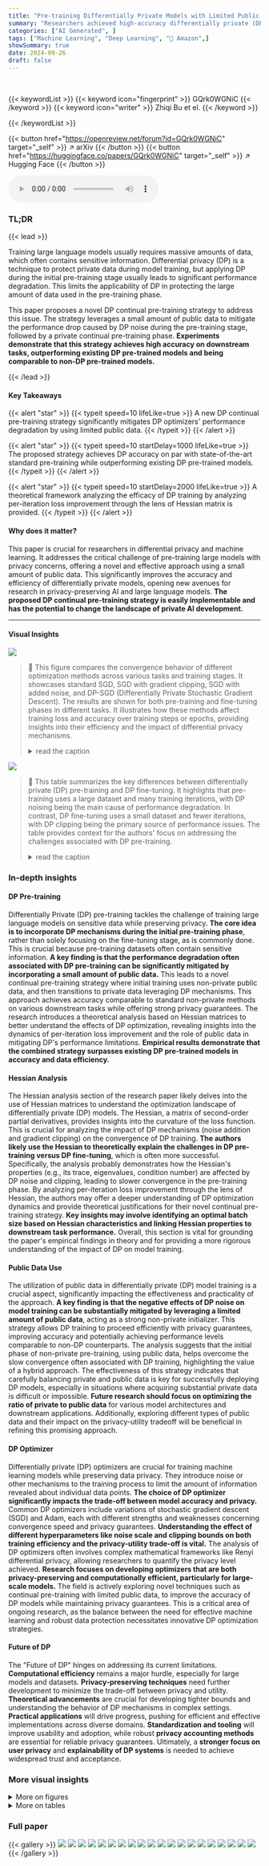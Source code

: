 ```yaml
---
title: "Pre-training Differentially Private Models with Limited Public Data"
summary: "Researchers achieved high-accuracy differentially private (DP) models by using a novel DP continual pre-training strategy with only 10% public data, mitigating the performance degradation common in DP..."
categories: ["AI Generated", ]
tags: ["Machine Learning", "Deep Learning", "🏢 Amazon",]
showSummary: true
date: 2024-09-26
draft: false
---
```


<br>

{{< keywordList >}}
{{< keyword icon="fingerprint" >}} GQrk0WGNiC {{< /keyword >}}
{{< keyword icon="writer" >}} Zhiqi Bu et el. {{< /keyword >}}
 
{{< /keywordList >}}

{{< button href="https://openreview.net/forum?id=GQrk0WGNiC" target="_self" >}}
↗ arXiv
{{< /button >}}
{{< button href="https://huggingface.co/papers/GQrk0WGNiC" target="_self" >}}
↗ Hugging Face
{{< /button >}}



<audio controls>
    <source src="https://ai-paper-reviewer.com/GQrk0WGNiC/podcast.wav" type="audio/wav">
    Your browser does not support the audio element.
</audio>


### TL;DR


{{< lead >}}

Training large language models usually requires massive amounts of data, which often contains sensitive information. Differential privacy (DP) is a technique to protect private data during model training, but applying DP during the initial pre-training stage usually leads to significant performance degradation. This limits the applicability of DP in protecting the large amount of data used in the pre-training phase.

This paper proposes a novel DP continual pre-training strategy to address this issue. The strategy leverages a small amount of public data to mitigate the performance drop caused by DP noise during the pre-training stage, followed by a private continual pre-training phase. **Experiments demonstrate that this strategy achieves high accuracy on downstream tasks, outperforming existing DP pre-trained models and being comparable to non-DP pre-trained models.**

{{< /lead >}}


#### Key Takeaways

{{< alert "star" >}}
{{< typeit speed=10 lifeLike=true >}} A new DP continual pre-training strategy significantly mitigates DP optimizers' performance degradation by using limited public data. {{< /typeit >}}
{{< /alert >}}

{{< alert "star" >}}
{{< typeit speed=10 startDelay=1000 lifeLike=true >}} The proposed strategy achieves DP accuracy on par with state-of-the-art standard pre-training while outperforming existing DP pre-trained models. {{< /typeit >}}
{{< /alert >}}

{{< alert "star" >}}
{{< typeit speed=10 startDelay=2000 lifeLike=true >}} A theoretical framework analyzing the efficacy of DP training by analyzing per-iteration loss improvement through the lens of Hessian matrix is provided. {{< /typeit >}}
{{< /alert >}}

#### Why does it matter?
This paper is crucial for researchers in differential privacy and machine learning.  It addresses the critical challenge of pre-training large models with privacy concerns, offering a novel and effective approach using a small amount of public data. This significantly improves the accuracy and efficiency of differentially private models, opening new avenues for research in privacy-preserving AI and large language models.  **The proposed DP continual pre-training strategy is easily implementable and has the potential to change the landscape of private AI development.**

------
#### Visual Insights



![](https://ai-paper-reviewer.com/GQrk0WGNiC/figures_1_1.jpg)

> 🔼 This figure compares the convergence behavior of different optimization methods across various tasks and training stages.  It showcases standard SGD, SGD with gradient clipping, SGD with added noise, and DP-SGD (Differentially Private Stochastic Gradient Descent). The results are shown for both pre-training and fine-tuning phases in different tasks. It illustrates how these methods affect training loss and accuracy over training steps or epochs, providing insights into their efficiency and the impact of differential privacy mechanisms.
> <details>
> <summary>read the caption</summary>
> Figure 1: Comparison among the convergence of standard SGD, clipped SGD without noise, noisy SGD without clipping, and DP-SGD in different tasks and training stages.
> </details>





![](https://ai-paper-reviewer.com/GQrk0WGNiC/tables_1_1.jpg)

> 🔼 This table summarizes the key differences between differentially private (DP) pre-training and DP fine-tuning.  It highlights that pre-training uses a large dataset and many training iterations, with DP noising being the main cause of performance degradation.  In contrast, DP fine-tuning uses a small dataset and fewer iterations, with DP clipping being the primary source of performance issues.  The table provides context for the authors' focus on addressing the challenges associated with DP pre-training.
> <details>
> <summary>read the caption</summary>
> Table 1: Comparing DP pre-training and DP fine-tuning.
> </details>





### In-depth insights


#### DP Pre-training
Differentially Private (DP) pre-training tackles the challenge of training large language models on sensitive data while preserving privacy.  **The core idea is to incorporate DP mechanisms during the initial pre-training phase**, rather than solely focusing on the fine-tuning stage, as is commonly done. This is crucial because pre-training datasets often contain sensitive information.  **A key finding is that the performance degradation often associated with DP pre-training can be significantly mitigated by incorporating a small amount of public data.** This leads to a novel continual pre-training strategy where initial training uses non-private public data, and then transitions to private data leveraging DP mechanisms.  This approach achieves accuracy comparable to standard non-private methods on various downstream tasks while offering strong privacy guarantees.  The research introduces a theoretical analysis based on Hessian matrices to better understand the effects of DP optimization, revealing insights into the dynamics of per-iteration loss improvement and the role of public data in mitigating DP's performance limitations. **Empirical results demonstrate that the combined strategy surpasses existing DP pre-trained models in accuracy and data efficiency.**

#### Hessian Analysis
The Hessian analysis section of the research paper likely delves into the use of Hessian matrices to understand the optimization landscape of differentially private (DP) models.  The Hessian, a matrix of second-order partial derivatives, provides insights into the curvature of the loss function. This is crucial for analyzing the impact of DP mechanisms (noise addition and gradient clipping) on the convergence of DP training. **The authors likely use the Hessian to theoretically explain the challenges in DP pre-training versus DP fine-tuning**, which is often more successful.  Specifically, the analysis probably demonstrates how the Hessian's properties (e.g., its trace, eigenvalues, condition number) are affected by DP noise and clipping, leading to slower convergence in the pre-training phase. By analyzing per-iteration loss improvement through the lens of Hessian, the authors may offer a deeper understanding of DP optimization dynamics and provide theoretical justifications for their novel continual pre-training strategy.  **Key insights may involve identifying an optimal batch size based on Hessian characteristics and linking Hessian properties to downstream task performance.** Overall, this section is vital for grounding the paper's empirical findings in theory and for providing a more rigorous understanding of the impact of DP on model training.

#### Public Data Use
The utilization of public data in differentially private (DP) model training is a crucial aspect, significantly impacting the effectiveness and practicality of the approach.  **A key finding is that the negative effects of DP noise on model training can be substantially mitigated by leveraging a limited amount of public data**, acting as a strong non-private initializer.  This strategy allows DP training to proceed efficiently with privacy guarantees, improving accuracy and potentially achieving performance levels comparable to non-DP counterparts. The analysis suggests that the initial phase of non-private pre-training, using public data, helps overcome the slow convergence often associated with DP training, highlighting the value of a hybrid approach. The effectiveness of this strategy indicates that carefully balancing private and public data is key for successfully deploying DP models, especially in situations where acquiring substantial private data is difficult or impossible.  **Future research should focus on optimizing the ratio of private to public data** for various model architectures and downstream applications.  Additionally, exploring different types of public data and their impact on the privacy-utility tradeoff will be beneficial in refining this promising approach.

#### DP Optimizer
Differentially private (DP) optimizers are crucial for training machine learning models while preserving data privacy.  They introduce noise or other mechanisms to the training process to limit the amount of information revealed about individual data points.  **The choice of DP optimizer significantly impacts the trade-off between model accuracy and privacy.**  Common DP optimizers include variations of stochastic gradient descent (SGD) and Adam, each with different strengths and weaknesses concerning convergence speed and privacy guarantees.  **Understanding the effect of different hyperparameters like noise scale and clipping bounds on both training efficiency and the privacy-utility trade-off is vital.**  The analysis of DP optimizers often involves complex mathematical frameworks like Renyi differential privacy, allowing researchers to quantify the privacy level achieved.  **Research focuses on developing optimizers that are both privacy-preserving and computationally efficient, particularly for large-scale models.**  The field is actively exploring novel techniques such as continual pre-training with limited public data, to improve the accuracy of DP models while maintaining privacy guarantees.  This is a critical area of ongoing research, as the balance between the need for effective machine learning and robust data protection necessitates innovative DP optimization strategies.

#### Future of DP
The "Future of DP" hinges on addressing its current limitations.  **Computational efficiency** remains a major hurdle, especially for large models and datasets.  **Privacy-preserving techniques** need further development to minimize the trade-off between privacy and utility.  **Theoretical advancements** are crucial for developing tighter bounds and understanding the behavior of DP mechanisms in complex settings.  **Practical applications** will drive progress, pushing for efficient and effective implementations across diverse domains.  **Standardization and tooling** will improve usability and adoption, while robust **privacy accounting methods** are essential for reliable privacy guarantees.  Ultimately, a **stronger focus on user privacy** and **explainability of DP systems** is needed to achieve widespread trust and acceptance.


### More visual insights

<details>
<summary>More on figures
</summary>


![](https://ai-paper-reviewer.com/GQrk0WGNiC/figures_2_1.jpg)

> 🔼 This figure summarizes the results presented in Section 5 of the paper.  It consists of four subfigures. The first three subfigures compare the performance of differentially private (DP) pre-trained models against other state-of-the-art models on various downstream tasks (ImageNet-11k, CIFAR-10, Places365, iNat2021, and Aircraft). The size of the circles in these subfigures represents the amount of data used for pre-training, illustrating data efficiency. The fourth subfigure shows the performance of DP models in resisting membership inference attacks (MIA), a common privacy attack, with lower MIA scores indicating stronger privacy protection.
> <details>
> <summary>read the caption</summary>
> Figure 2: Summary of results in Section 5. First three figures compare the downstream and few-shot performance and the data efficiency (circle's radius proportional to pre-training data size) of the DP pre-trained models; the last figure shows the performance of DP pre-trained models defending against privacy attacks (lower is stronger in defense).
> </details>



![](https://ai-paper-reviewer.com/GQrk0WGNiC/figures_2_2.jpg)

> 🔼 This figure shows the relationship between batch size (B) and the noise level (σ(B)²/B) for three different privacy accounting methods: RDP, GDP, and PRV.  The dashed line represents the theoretical O(1/B) relationship. The graph illustrates how the noise level decreases as the batch size increases, and it shows that the different privacy accounting methods have different noise levels at various batch sizes. This information is crucial for understanding how to set the privacy parameters in differentially private training.
> <details>
> <summary>read the caption</summary>
> Figure 3: Noise levels by privacy accountants.
> </details>



![](https://ai-paper-reviewer.com/GQrk0WGNiC/figures_2_3.jpg)

> 🔼 This figure illustrates the different clipping functions used in the paper.  The x-axis represents the per-sample gradient norm, and the y-axis represents the clipping factor (Ci).  The figure shows the behavior of five different clipping functions: AUTO-V, AUTO-S, and three versions of re-parameterized clipping with different sensitivity bounds (R=0.1, R=0.2, R=1).  The figure is important because it visually demonstrates how the different clipping functions affect the magnitude of the gradients before they are used in the differentially private optimization process. Different clipping methods impact the convergence of the algorithm in various ways. This figure is crucial for understanding and comparing the different clipping techniques used within the context of differentially private optimization.
> <details>
> <summary>read the caption</summary>
> Figure 4: Per-sample gradient clipping in (3).
> </details>



![](https://ai-paper-reviewer.com/GQrk0WGNiC/figures_4_1.jpg)

> 🔼 This figure visualizes the different terms of equations (6) and (7) from the paper, which describe the per-sample loss improvement for DP-SGD and standard SGD, respectively.  The left subplots show the denominators of these equations, illustrating how they vary with the batch size (B). The right subplots show the complete per-sample loss improvement calculations, including the optimal batch size (Bop) for each method.  The figure helps to visually understand the impact of different terms in the equations on the overall loss improvement, particularly the effect of DP noise and batch size on the rate of convergence.
> <details>
> <summary>read the caption</summary>
> Figure 5: Illustration of different terms in (6) and (7). Left sub-plots depict the denominators in (6) and (7). Right sub-plots depict the whole terms and optimal batch sizes.
> </details>



![](https://ai-paper-reviewer.com/GQrk0WGNiC/figures_6_1.jpg)

> 🔼 This figure illustrates the different terms of equations (6) and (7) which represent the per-sample loss improvement for DP-SGD and standard SGD. The left subplots show the denominators of the equations, highlighting the impact of different components like Hessian, covariance and noise. The right subplots show the overall per-sample loss improvement with varying batch size, indicating the existence of an optimal batch size that balances noise and convergence speed in DP training.
> <details>
> <summary>read the caption</summary>
> Figure 5: Illustration of different terms in (6) and (7). Left sub-plots depict the denominators in (6) and (7). Right sub-plots depict the whole terms and optimal batch sizes.
> </details>



![](https://ai-paper-reviewer.com/GQrk0WGNiC/figures_7_1.jpg)

> 🔼 This figure shows the test loss curves for GPT2-small trained on CodeParrot dataset using different pre-training strategies with epsilon=8. The strategies compared are:  *   **Fully Public:** Standard training without any differential privacy (DP). *   **Fully Private:** Training with DP applied to the entire dataset. *   **Only Public:** Training only on public data without DP. *   **Mixed (PubRatio=1%):** Training with DP, using 1% public data. *   **Mixed (PubRatio=10%):** Training with DP, using 10% public data.  The plot also indicates the 'SwitchPoint' - the point at which the model switches from public to private training. The results demonstrate the effectiveness of the proposed DP continual pre-training strategy.
> <details>
> <summary>read the caption</summary>
> Figure 7: Convergence of GPT2-small on CodeParrot with different pre-training strategies (€ = 8).
> </details>



![](https://ai-paper-reviewer.com/GQrk0WGNiC/figures_22_1.jpg)

> 🔼 This figure shows the ablation study result of different strategies of re-initializing the AdamW optimizer states during the training stage switching. The experiment uses ViT-Base model trained from scratch on CIFAR100 dataset. During the first three epochs, it trains with vanilla AdamW, then switches to DP-AdamW and continues for another one epoch. During switching, the learning rate is fixed, and different states are reset to zeros. The graph plots the training accuracy against the steps. It indicates that re-initializing the first-order momentum m (R1) is the best strategy to achieve high performance when switching from public to private training.
> <details>
> <summary>read the caption</summary>
> Figure 8: Ablation study of switching from non-DP to DP training with AdamW on CIFAR100 dataset. When switching (T = 1200), we re-initialize different states in the AdamW optimizer in different linestyles. “R1”, “R2”, and “RS” indicate m, v and t are re-initialized, respectively. “N” indicates no re-initialization, and “Ref” is the reference behavior of continual training with non-DP AdamW.
> </details>



![](https://ai-paper-reviewer.com/GQrk0WGNiC/figures_23_1.jpg)

> 🔼 The figure illustrates the process of a membership inference attack (MIA).  ImageNet train and test data are fed into a ViT model.  The model's outputs (logits and loss) for both training and test data are then used to create an MIA train and test dataset. This dataset consists of 10% of the training data and 50% of the test data labeled as '1' (member), and 2.4% of the training data and 50% of the test data labeled as '0' (non-member).  A classification model is trained on this MIA dataset to determine whether an image is from the original ImageNet training set or not. The accuracy of this classification model serves as a measure of the privacy protection afforded by the system.
> <details>
> <summary>read the caption</summary>
> Figure 9: The process of membership inference attack (MIA).
> </details>



</details>




<details>
<summary>More on tables
</summary>


![](https://ai-paper-reviewer.com/GQrk0WGNiC/tables_7_1.jpg)
> 🔼 This table summarizes the different methods for determining the ratio of privatized and non-privatized gradients (αt) in mixed data training.  The methods shown are 'Ours' (a piecewise function indicating a switch between public and private training), 'DPMD' (a cosine function), 'Sample' (a ratio based on the number of public and private samples), 'OnlyPublic' (αt = 1, only public data), and 'OnlyPrivate' (αt = 0, only private data). Each method offers a different strategy for balancing the use of public and private data during training.
> <details>
> <summary>read the caption</summary>
> Table 2: Summary of αt by mixed data training methods.
> </details>

![](https://ai-paper-reviewer.com/GQrk0WGNiC/tables_8_1.jpg)
> 🔼 This table compares different pre-training strategies used by various models in the paper.  It shows whether the models were trained using standard non-DP methods (black) or DP methods (green). The self-supervised methods are indicated by a †.  The number of images used in pre-training is given, noting where the pre-training wasn't fully private.
> <details>
> <summary>read the caption</summary>
> Table 3: Pre-training strategies of models. Standard non-DP training is marked in black; DP training is in green. † indicates self-supervised without using the labels. “Images ×” is the total number of images used (dataset size × epochs). “Non-privacy” means no DP guarantee on a subset of training data due to the non-DP pre-training phase.
> </details>

![](https://ai-paper-reviewer.com/GQrk0WGNiC/tables_9_1.jpg)
> 🔼 This table compares the fine-tuning accuracy of different models on four datasets (CIFAR10, CIFAR100, Food101, and SVHN) under standard and differentially private (DP) settings. The pre-training dataset used is ImageNet-21k for all models. The number of processed images during pre-training is also shown.  The table showcases the performance of the proposed DP continual pre-training method compared to other state-of-the-art methods. The different epsilon values (ε) for DP training demonstrate the trade-off between privacy and accuracy.
> <details>
> <summary>read the caption</summary>
> Table 4: Standard/DP fine-tuning accuracy with the same architecture (ViT-Base) and pre-training dataset (ImageNet-21k) up to subsampling and preprocessing. Number of processed images by each model is indicated in the parenthesis.
> </details>

![](https://ai-paper-reviewer.com/GQrk0WGNiC/tables_9_2.jpg)
> 🔼 This table presents the few-shot accuracy results on several downstream tasks for three different differentially private (DP) pre-trained models: TAN, ViP, and the authors' model.  For each model, results are shown for both DP and non-DP initialization methods, and different few-shot settings (10-shot and 20-shot for Aircraft, and 10-shot and 30-shot for CIFAR100) are included.
> <details>
> <summary>read the caption</summary>
> Table 5: Few-shot accuracy of DP pre-trained models (TAN, ViP and ours) and their non-DP initialization.
> </details>

![](https://ai-paper-reviewer.com/GQrk0WGNiC/tables_9_3.jpg)
> 🔼 This table compares the linear probing accuracy (non-DP) of several pre-trained models on three downstream tasks: Aircraft (10-shot and 20-shot), CIFAR100 (10-shot and 30-shot), and Places365.  It shows the performance of models like TAN, ViP, DINO, and the authors' model (with different epsilon values and with/without full parameter tuning), highlighting the effectiveness of the proposed DP continual pre-training strategy.
> <details>
> <summary>read the caption</summary>
> Table 6: Linear-probing accuracy (non-DP) of pre-trained models, except 'full' indicating full-parameter.
> </details>

![](https://ai-paper-reviewer.com/GQrk0WGNiC/tables_9_4.jpg)
> 🔼 This table presents the results of a membership inference attack (MIA) to evaluate the privacy protection offered by the proposed differentially private (DP) pre-training methods.  The metrics shown are accuracy, precision, recall, F1-score, and AUC, each measuring a different aspect of the model's ability to prevent inference of training data membership.  Values closer to 0.5 indicate stronger privacy protection, as a perfect classifier would achieve 0.5 AUC (random guessing). The results are compared to MIIL, a state-of-the-art non-DP model, demonstrating the effectiveness of the DP approach at epsilon values of 2 and 8.
> <details>
> <summary>read the caption</summary>
> Table 7: Membership inference attack results. Values closer to 0.5 indicate better privacy protection.
> </details>

![](https://ai-paper-reviewer.com/GQrk0WGNiC/tables_18_1.jpg)
> 🔼 This table compares different pre-training strategies used in various models.  It indicates whether the model used differential privacy (DP) during pre-training and provides the dataset used and the number of images processed. It also notes if there was any non-private data used in the pre-training stage.
> <details>
> <summary>read the caption</summary>
> Table 3: Pre-training strategies of models. Standard non-DP training is marked in black; DP training is in green. † indicates self-supervised without using the labels. “Images ×” is the total number of images used (dataset size × epochs). “Non-privacy” means no DP guarantee on a subset of training data due to the non-DP pre-training phase.
> </details>

![](https://ai-paper-reviewer.com/GQrk0WGNiC/tables_25_1.jpg)
> 🔼 This table compares different pre-training strategies used to train vision transformer models. It highlights whether the training was differentially private (DP) or not, the type of self-supervised learning used, and the total number of images used in the training process.  It also notes if there was a non-private phase in the pre-training.
> <details>
> <summary>read the caption</summary>
> Table 3: Pre-training strategies of models. Standard non-DP training is marked in black; DP training is in green. † indicates self-supervised without using the labels. “Images ×” is the total number of images used (dataset size × epochs). “Non-privacy” means no DP guarantee on a subset of training data due to the non-DP pre-training phase.
> </details>

</details>




### Full paper

{{< gallery >}}
<img src="https://ai-paper-reviewer.com/GQrk0WGNiC/1.png" class="grid-w50 md:grid-w33 xl:grid-w25" />
<img src="https://ai-paper-reviewer.com/GQrk0WGNiC/2.png" class="grid-w50 md:grid-w33 xl:grid-w25" />
<img src="https://ai-paper-reviewer.com/GQrk0WGNiC/3.png" class="grid-w50 md:grid-w33 xl:grid-w25" />
<img src="https://ai-paper-reviewer.com/GQrk0WGNiC/4.png" class="grid-w50 md:grid-w33 xl:grid-w25" />
<img src="https://ai-paper-reviewer.com/GQrk0WGNiC/5.png" class="grid-w50 md:grid-w33 xl:grid-w25" />
<img src="https://ai-paper-reviewer.com/GQrk0WGNiC/6.png" class="grid-w50 md:grid-w33 xl:grid-w25" />
<img src="https://ai-paper-reviewer.com/GQrk0WGNiC/7.png" class="grid-w50 md:grid-w33 xl:grid-w25" />
<img src="https://ai-paper-reviewer.com/GQrk0WGNiC/8.png" class="grid-w50 md:grid-w33 xl:grid-w25" />
<img src="https://ai-paper-reviewer.com/GQrk0WGNiC/9.png" class="grid-w50 md:grid-w33 xl:grid-w25" />
<img src="https://ai-paper-reviewer.com/GQrk0WGNiC/10.png" class="grid-w50 md:grid-w33 xl:grid-w25" />
<img src="https://ai-paper-reviewer.com/GQrk0WGNiC/11.png" class="grid-w50 md:grid-w33 xl:grid-w25" />
<img src="https://ai-paper-reviewer.com/GQrk0WGNiC/12.png" class="grid-w50 md:grid-w33 xl:grid-w25" />
<img src="https://ai-paper-reviewer.com/GQrk0WGNiC/13.png" class="grid-w50 md:grid-w33 xl:grid-w25" />
<img src="https://ai-paper-reviewer.com/GQrk0WGNiC/14.png" class="grid-w50 md:grid-w33 xl:grid-w25" />
<img src="https://ai-paper-reviewer.com/GQrk0WGNiC/15.png" class="grid-w50 md:grid-w33 xl:grid-w25" />
<img src="https://ai-paper-reviewer.com/GQrk0WGNiC/16.png" class="grid-w50 md:grid-w33 xl:grid-w25" />
<img src="https://ai-paper-reviewer.com/GQrk0WGNiC/17.png" class="grid-w50 md:grid-w33 xl:grid-w25" />
<img src="https://ai-paper-reviewer.com/GQrk0WGNiC/18.png" class="grid-w50 md:grid-w33 xl:grid-w25" />
<img src="https://ai-paper-reviewer.com/GQrk0WGNiC/19.png" class="grid-w50 md:grid-w33 xl:grid-w25" />
<img src="https://ai-paper-reviewer.com/GQrk0WGNiC/20.png" class="grid-w50 md:grid-w33 xl:grid-w25" />
{{< /gallery >}}